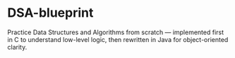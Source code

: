 # DSA-blueprint
Practice Data Structures and Algorithms from scratch — implemented first in C to understand low-level logic, then rewritten in Java for object-oriented clarity.
